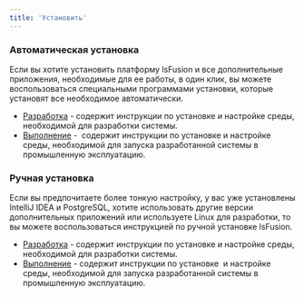 ```yaml
---
title: 'Установить'
---
```


### Автоматическая установка

Если вы хотите установить платформу lsFusion и все дополнительные приложения, необходимые для ее работы, в один клик, вы можете воспользоваться специальными программами установки, которые установят все необходимое автоматически.

-   [Разработка](Development_auto_.md) - содержит инструкции по установке и настройке среды, необходимой для разработки системы.
-   [Выполнение](Execution_auto_.md) -  содержит инструкции по установке и настройке среды, необходимой для запуска разработанной системы в промышленную эксплуатацию.

### Ручная установка 

Если вы предпочитаете более тонкую настройку, у вас уже установлены IntelliJ IDEA и PostgreSQL, хотите использовать другие версии дополнительных приложений или используете Linux для разработки, то вы можете воспользоваться инструкцией по ручной установке lsFusion.

-   [Разработка](Development_manual_.md) - содержит инструкции по установке и настройке среды, необходимой для разработки системы.
-   [Выполнение](Execution_manual_.md) - содержит инструкции по установке  и настройке среды, необходимой для запуска разработанной системы в промышленную эксплуатацию.

